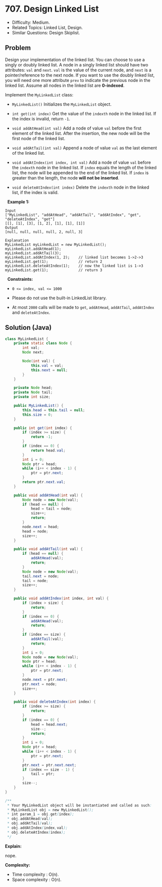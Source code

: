 # 707. Design Linked List

- Difficulty: Medium.
- Related Topics: Linked List, Design.
- Similar Questions: Design Skiplist.

## Problem

Design your implementation of the linked list. You can choose to use a singly or doubly linked list.
A node in a singly linked list should have two attributes: ```val``` and ```next```. ```val``` is the value of the current node, and ```next``` is a pointer/reference to the next node.
If you want to use the doubly linked list, you will need one more attribute ```prev``` to indicate the previous node in the linked list. Assume all nodes in the linked list are **0-indexed**.

Implement the ```MyLinkedList``` class:


	
- ```MyLinkedList()``` Initializes the ```MyLinkedList``` object.
	
- ```int get(int index)``` Get the value of the ```indexth``` node in the linked list. If the index is invalid, return ```-1```.
	
- ```void addAtHead(int val)``` Add a node of value ```val``` before the first element of the linked list. After the insertion, the new node will be the first node of the linked list.
	
- ```void addAtTail(int val)``` Append a node of value ```val``` as the last element of the linked list.
	
- ```void addAtIndex(int index, int val)``` Add a node of value ```val``` before the ```indexth``` node in the linked list. If ```index``` equals the length of the linked list, the node will be appended to the end of the linked list. If ```index``` is greater than the length, the node **will not be inserted**.
	
- ```void deleteAtIndex(int index)``` Delete the ```indexth``` node in the linked list, if the index is valid.


 
**Example 1:**

```
Input
["MyLinkedList", "addAtHead", "addAtTail", "addAtIndex", "get", "deleteAtIndex", "get"]
[[], [1], [3], [1, 2], [1], [1], [1]]
Output
[null, null, null, null, 2, null, 3]

Explanation
MyLinkedList myLinkedList = new MyLinkedList();
myLinkedList.addAtHead(1);
myLinkedList.addAtTail(3);
myLinkedList.addAtIndex(1, 2);    // linked list becomes 1->2->3
myLinkedList.get(1);              // return 2
myLinkedList.deleteAtIndex(1);    // now the linked list is 1->3
myLinkedList.get(1);              // return 3
```

 
**Constraints:**


	
- ```0 <= index, val <= 1000```
	
- Please do not use the built-in LinkedList library.
	
- At most ```2000``` calls will be made to ```get```, ```addAtHead```, ```addAtTail```, ```addAtIndex``` and ```deleteAtIndex```.



## Solution (Java)

```java
class MyLinkedList {
    private static class Node {
        int val;
        Node next;

        Node(int val) {
            this.val = val;
            this.next = null;
        }
    }

    private Node head;
    private Node tail;
    private int size;

    public MyLinkedList() {
        this.head = this.tail = null;
        this.size = 0;
    }

    public int get(int index) {
        if (index >= size) {
            return -1;
        }
        if (index == 0) {
            return head.val;
        }
        int i = 0;
        Node ptr = head;
        while (i++ < index - 1) {
            ptr = ptr.next;
        }
        return ptr.next.val;
    }

    public void addAtHead(int val) {
        Node node = new Node(val);
        if (head == null) {
            head = tail = node;
            size++;
            return;
        }
        node.next = head;
        head = node;
        size++;
    }

    public void addAtTail(int val) {
        if (head == null) {
            addAtHead(val);
            return;
        }
        Node node = new Node(val);
        tail.next = node;
        tail = node;
        size++;
    }

    public void addAtIndex(int index, int val) {
        if (index > size) {
            return;
        }
        if (index == 0) {
            addAtHead(val);
            return;
        }
        if (index == size) {
            addAtTail(val);
            return;
        }
        int i = 0;
        Node node = new Node(val);
        Node ptr = head;
        while (i++ < index - 1) {
            ptr = ptr.next;
        }
        node.next = ptr.next;
        ptr.next = node;
        size++;
    }

    public void deleteAtIndex(int index) {
        if (index >= size) {
            return;
        }
        if (index == 0) {
            head = head.next;
            size--;
            return;
        }
        int i = 0;
        Node ptr = head;
        while (i++ < index - 1) {
            ptr = ptr.next;
        }
        ptr.next = ptr.next.next;
        if (index == size - 1) {
            tail = ptr;
        }
        size--;
    }
}

/**
 * Your MyLinkedList object will be instantiated and called as such:
 * MyLinkedList obj = new MyLinkedList();
 * int param_1 = obj.get(index);
 * obj.addAtHead(val);
 * obj.addAtTail(val);
 * obj.addAtIndex(index,val);
 * obj.deleteAtIndex(index);
 */
```

**Explain:**

nope.

**Complexity:**

* Time complexity : O(n).
* Space complexity : O(n).
